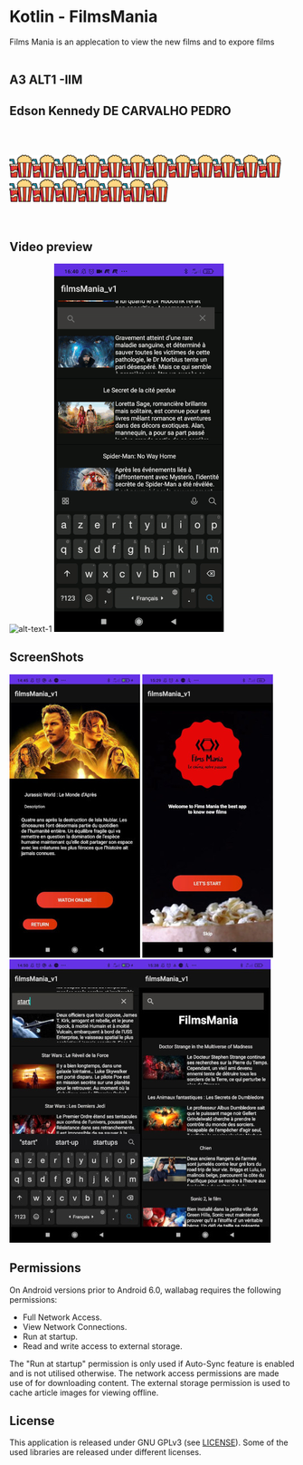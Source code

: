 # Kotlin - FilmsMania
Films Mania is an applecation to view the new films and to expore films
<br>
<br>

## A3 ALT1 -IIM 
## Edson Kennedy DE CARVALHO PEDRO


<br></br>

![alt text](./img/popCorn2.png)![alt text](./img/popCorn2.png)![alt text](./img/popCorn2.png)![alt text](./img/popCorn2.png)![alt text](./img/popCorn2.png)![alt text](./img/popCorn2.png)![alt text](./img/popCorn2.png)![alt text](./img/popCorn2.png)![alt text](./img/popCorn2.png)![alt text](./img/popCorn2.png)![alt text](./img/popCorn2.png)![alt text](./img/popCorn2.png)![alt text](./img/popCorn2.png)![alt text](./img/popCorn2.png)![alt text](./img/popCorn2.png)![alt text](./img/popCorn2.png)![alt text](./img/popCorn2.png)![alt text](./img/popCorn2.png)![alt text](./img/popCorn2.png)<br>
<br></br>


## Video preview 

![alt-text-1](./img/intro2.gif "title-1") ![alt-text-1](./img/searchVideo4.gif "title-1")




## ScreenShots 

![alt-text-1](./img/film1.jpg "title-1") ![alt-text-2](./img/intro.jpg "title-2")![alt-text-2](./img/search.jpg "title-2")![alt-text-2](./img/home.jpg "title-2")

## Permissions

On Android versions prior to Android 6.0, wallabag requires the following permissions:
- Full Network Access.
- View Network Connections.
- Run at startup.
- Read and write access to external storage.

The "Run at startup" permission is only used if Auto-Sync feature is enabled and is not utilised otherwise. The network access permissions are made use of for downloading content. The external storage permission is used to cache article images for viewing offline.





## License

This application is released under GNU GPLv3 (see [LICENSE](LICENSE)).
Some of the used libraries are released under different licenses.
